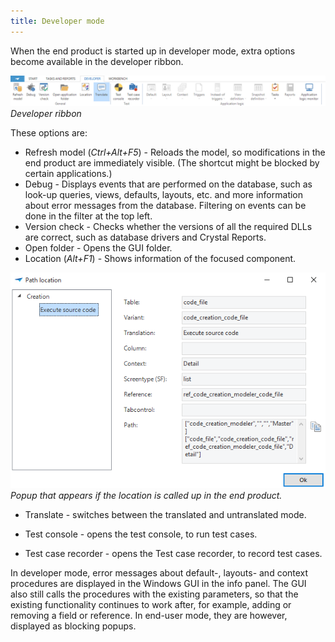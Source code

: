```yaml
---
title: Developer mode
---
```


When the end product is started up in developer mode, extra options become available in the developer ribbon. 

![](../assets/sf/image311.png)
*Developer ribbon*

These options are:

- Refresh model (*Ctrl+Alt+F5*) - Reloads the model, so modifications in the end product are immediately visible. (The shortcut might be blocked by certain applications.)
- Debug - Displays events that are performed on the database, such as look-up queries, views, defaults, layouts, etc. and more information about error messages from the database. Filtering on events can be done in the filter at the top left.
- Version check - Checks whether the versions of all the required DLLs are correct, such as database drivers and Crystal Reports.
- Open folder - Opens the GUI folder.
- Location (*Alt+F1*) - Shows information of the focused component.

![](../assets/sf/image312.png)
*Popup that appears if the location is called up in the end product.*

- Translate - switches between the translated and untranslated mode.

- Test console - opens the test console, to run test cases.

- Test case recorder - opens the Test case recorder, to record test cases.

In developer mode, error messages about default-, layouts- and context procedures are displayed in the Windows GUI in the info panel. The GUI also still calls the procedures with the existing parameters, so that the existing functionality continues to work after, for example, adding or removing a field or reference. In end-user mode, they are however, displayed as blocking popups.
